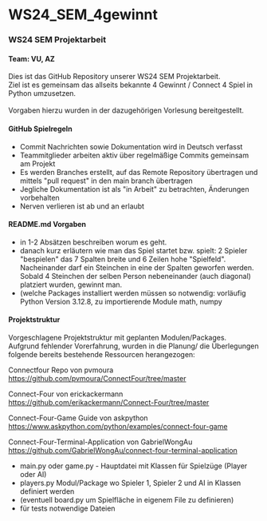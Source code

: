 # WS24_SEM_4gewinnt
### WS24 SEM Projektarbeit <br>
#### Team: VU, AZ


<p>Dies ist das GitHub Repository unserer WS24 SEM Projektarbeit.<br>
Ziel ist es gemeinsam das allseits bekannte 4 Gewinnt / Connect 4 Spiel in Python umzusetzen. <br>
<br>
Vorgaben hierzu wurden in der dazugehörigen Vorlesung bereitgestellt.<br>
</p>

#### GitHub Spielregeln

<ul>
<li>Commit Nachrichten sowie Dokumentation wird in Deutsch verfasst</li>
<li>Teammitglieder arbeiten aktiv über regelmäßige Commits gemeinsam am Projekt</li>
<li>Es werden Branches erstellt, auf das Remote Repository übertragen und mittels "pull request" in den main branch übertragen</li>
<li>Jegliche Dokumentation ist als "in Arbeit" zu betrachten, Änderungen vorbehalten</li>
<li>Nerven verlieren ist ab und an erlaubt</li></ul>



#### README.md Vorgaben

<ul>
<li>in 1-2 Absätzen beschreiben worum es geht.</li>
<li>danach kurz erläutern wie man das Spiel startet bzw. spielt: 2 Spieler "bespielen" das 7 Spalten breite und 6 Zeilen hohe "Spielfeld". Nacheinander darf ein Steinchen in eine der Spalten geworfen werden. Sobald 4 Steinchen der selben Person nebeneinander (auch diagonal) platziert wurden, gewinnt man.</li>
<li>(welche Packages installiert werden müssen so notwendig: vorläufig Python Version 3.12.8, zu importierende Module math, numpy</li>
</ul>

#### Projektstruktur

<p>Vorgeschlagene Projektstruktur mit geplanten Modulen/Packages.<br>
Aufgrund fehlender Vorerfahrung, wurden in die Planung/ die Überlegungen folgende bereits bestehende Ressourcen herangezogen:<br>

Connectfour Repo von pvmoura <https://github.com/pvmoura/ConnectFour/tree/master> <br>

Connect-Four von erickackermann <https://github.com/erikackermann/Connect-Four/tree/master> <br>

Connect-Four-Game Guide von askpython <https://www.askpython.com/python/examples/connect-four-game> <br>

Connect-Four-Terminal-Application von GabrielWongAu <https://github.com/GabrielWongAu/connect-four-terminal-application> <br>

</p>    

<ul>
<li>main.py oder game.py - Hauptdatei mit Klassen für Spielzüge (Player oder AI)</li>
<li>players.py Modul/Package wo Spieler 1, Spieler 2 und AI in Klassen definiert werden</li>
<li>(eventuell board.py um Spielfläche in eigenem File zu definieren)</li>
<li>für tests notwendige Dateien</li>
</ul>
